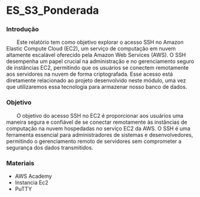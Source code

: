 # ES_S3_Ponderada

### Introdução

&emsp;&emsp;Este relatório tem como objetivo explorar o acesso SSH no Amazon Elastic Compute Cloud (EC2), um serviço de computação em nuvem altamente escalável oferecido pela Amazon Web Services (AWS). O SSH desempenha um papel crucial na administração e no gerenciamento seguro de instâncias EC2, permitindo que os usuários se conectem remotamente aos servidores na nuvem de forma criptografada. Esse acesso está diretamente relacionado ao projeto desenvolvido neste módulo, uma vez que utilizaremos essa tecnologia para armazenar nosso banco de dados.

### Objetivo

&emsp;&emsp;O objetivo do acesso SSH no EC2 é proporcionar aos usuários uma maneira segura e confiável de se conectar remotamente às instâncias de computação na nuvem hospedadas no serviço EC2 da AWS. O SSH é uma ferramenta essencial para administradores de sistemas e desenvolvedores, permitindo o gerenciamento remoto de servidores sem comprometer a segurança dos dados transmitidos.

### Materiais

- AWS Academy
- Instancia Ec2
- PuTTY

